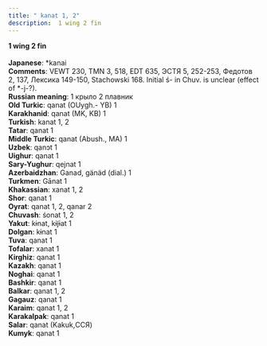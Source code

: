 ```yaml
---
title: " kanat 1, 2"
description:  1 wing 2 fin
---
```

<strong> 1 wing 2 fin</strong><br><br>
<strong>Japanese</strong>:  *kanai<br>
<strong>Comments</strong>:  VEWT 230, TMN 3, 518, EDT 635, ЭСТЯ 5, 252-253, Федотов 2, 137, Лексика 149-150, Stachowski 168. Initial ś- in Chuv. is unclear (effect of *-j-?).<br>
<strong>Russian meaning</strong>:  1 крыло 2 плавник<br>
<strong>Old Turkic</strong>:  qanat (OUygh.- YB) 1<br>
<strong>Karakhanid</strong>:  qanat (MK, KB) 1<br>
<strong>Turkish</strong>:  kanat 1, 2<br>
<strong>Tatar</strong>:  qanat 1<br>
<strong>Middle Turkic</strong>:  qanat (Abush., MA) 1<br>
<strong>Uzbek</strong>:  qanɔt 1<br>
<strong>Uighur</strong>:  qanat 1<br>
<strong>Sary-Yughur</strong>:  qejnat 1<br>
<strong>Azerbaidzhan</strong>:  Ganad, gänäd (dial.) 1<br>
<strong>Turkmen</strong>:  Gānat 1<br>
<strong>Khakassian</strong>:  xanat 1, 2<br>
<strong>Shor</strong>:  qanat 1<br>
<strong>Oyrat</strong>:  qanat 1, 2, qanar 2<br>
<strong>Chuvash</strong>:  śonat 1, 2<br>
<strong>Yakut</strong>:  kɨnat, kɨj̃ɨat 1<br>
<strong>Dolgan</strong>:  kɨnat 1<br>
<strong>Tuva</strong>:  qanat 1<br>
<strong>Tofalar</strong>:  xanat 1<br>
<strong>Kirghiz</strong>:  qanat 1<br>
<strong>Kazakh</strong>:  qanat 1<br>
<strong>Noghai</strong>:  qanat 1<br>
<strong>Bashkir</strong>:  qanat 1<br>
<strong>Balkar</strong>:  qanat 1, 2<br>
<strong>Gagauz</strong>:  qanat 1<br>
<strong>Karaim</strong>:  qanat 1, 2<br>
<strong>Karakalpak</strong>:  qanat 1<br>
<strong>Salar</strong>:  qanat (Kakuk,ССЯ)<br>
<strong>Kumyk</strong>:  qanat 1<br>


